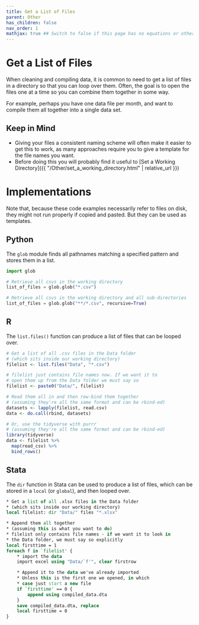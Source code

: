 ```yaml
---
title: Get a List of Files
parent: Other
has_children: false
nav_order: 1
mathjax: true ## Switch to false if this page has no equations or other math rendering.
---
```


# Get a List of Files

When cleaning and compiling data, it is common to need to get a list of files in a directory so that you can loop over them. Often, the goal is to open the files one at a time so you can combine them together in some way.

For example, perhaps you have one data file per month, and want to compile them all together into a single data set.

## Keep in Mind

- Giving your files a consistent naming scheme will often make it easier to get this to work, as many approaches require you to give a template for the file names you want.
- Before doing this you will probably find it useful to [Set a Working Directory]({{ "/Other/set_a_working_directory.html" | relative_url }})

# Implementations

Note that, because these code examples necessarily refer to files on disk, they might not run properly if copied and pasted. But they can be used as templates.

## Python
The `glob` module finds all pathnames matching a specified pattern and stores them in a list.

```python
import glob

# Retrieve all csvs in the working directory
list_of_files = glob.glob("*.csv")

# Retrieve all csvs in the working directory and all sub-directories
list_of_files = glob.glob("**/*.csv", recursive=True)

```

## R

The `list.files()` function can produce a list of files that can be looped over.

```r
# Get a list of all .csv files in the Data folder
# (which sits inside our working directory)
filelist <- list.files("Data", "*.csv")

# filelist just contains file names now. If we want it to
# open them up from the Data folder we must say so
filelist <- paste0("Data/", filelist)

# Read them all in and then row-bind them together
# (assuming they're all the same format and can be rbind-ed)
datasets <- lapply(filelist, read.csv)
data <- do.call(rbind, datasets)

# Or, use the tidyverse with purrr
# (assuming they're all the same format and can be rbind-ed)
library(tidyverse)
data <- filelist %>%
  map(read_csv) %>%
  bind_rows()
```

## Stata

The `dir` function in Stata can be used to produce a list of files, which can be stored in a `local` (or `global`), and then looped over.

```stata
* Get a list of all .xlsx files in the Data folder
* (which sits inside our working directory)
local filelist: dir "Data/" files "*.xlsx"

* Append them all together
* (assuming this is what you want to do)
* filelist only contains file names - if we want it to look in
* the Data folder, we must say so explicitly
local firsttime = 1
foreach f in `filelist' {
	* import the data
	import excel using "Data/`f'", clear firstrow

	* Append it to the data we've already imported
	* Unless this is the first one we opened, in which
	* case just start a new file
	if `firsttime' == 0 {
		append using compiled_data.dta
	}
	save compiled_data.dta, replace
	local firsttime = 0
}
```
